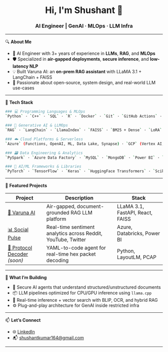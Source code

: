 <h1 align="center">Hi, I'm Shushant 👋</h1>
<h3 align="center">AI Engineer | GenAI · MLOps · LLM Infra</h3>

---

🔍 **About Me**

- 🧠 AI Engineer with 3+ years of experience in **LLMs**, **RAG**, and **MLOps**
- 🛡️ Specialized in **air-gapped deployments**, **secure inference**, and **low-latency NLP**
- 💡 Built Varuna AI: an **on-prem RAG assistant** with LLaMA 3.1 + LangChain + FAISS
- 🚀 Passionate about open-source, system design, and real-world LLM use-cases

---

🧰 **Tech Stack**

```bash
### 💻 Programming Languages & MLOps  
`Python` · `C++` · `SQL` · `R` · `Docker` · `Git` · `GitHub Actions` · `MLflow` · `FastAPI` · `Streamlit` · `Airflow`

### 🧠 Generative AI & LLMOps  
`RAG` · `LangChain` · `LlamaIndex` · `FAISS` · `BM25 + Dense` · `LoRA` · `PEFT` · `SFT` · `LLMOps` · `llama.cpp` · `gguf`

### ☁️ Cloud Platforms & Serverless  
`Azure` (Functions, OpenAI, ML, Data Lake, Synapse) · `GCP` (Vertex AI, Bigtable, BigQuery) · `Databricks`

### 🗃️ Data Engineering & Analytics  
`PySpark` · `Azure Data Factory` · `MySQL` · `MongoDB` · `Power BI` · `Pandas` · `NumPy`

### 🔬 AI/ML Frameworks & Libraries  
`PyTorch` · `TensorFlow` · `Keras` · `HuggingFace Transformers` · `Scikit-learn` · `XGBoost` · `LightGBM` · `LSTM`
```

---

📌 **Featured Projects**

| Project | Description | Stack |
|--------|-------------|-------|
| [🚀 Varuna AI](https://github.com/shushantAI/Conversational_AI_Assistant_On_Prem.git) | Air-gapped, document-grounded RAG LLM platform | LLaMA 3.1, FastAPI, React, FAISS |
| [📊 Social Pulse](https://github.com/shushantAI/Azure-Social-Media-Sentiment-Pipeline.git) | Real-time sentiment analytics across Reddit, YouTube, Twitter | Azure, Databricks, Power BI |
| [🤖 Protocol Decoder](https://github.com/shushantAI/decoder-agent) _(soon)_ | YAML-to-code agent for real-time hex packet decoding | Python, LayoutLM, PCAP |

---

🧠 **What I’m Building**

- 🤖 Secure AI agents that understand structured/unstructured documents
- 📦 LLM pipelines optimized for CPU/GPU inference using `llama.cpp`
- 🧪 Real-time inference + vector search with BLIP, OCR, and hybrid RAG
- ⚙️ Plug-and-play architecture for GenAI inside restricted infra

---

📫 **Let’s Connect**

- 🌐 [LinkedIn](https://linkedin.com/in/shushant-ai)
- 📬 shushantkumar164@gmail.com

---

